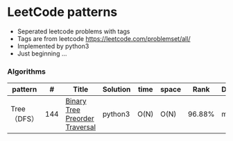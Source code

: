 # LeetCode patterns
- Seperated leetcode problems with tags
- Tags are from leetcode https://leetcode.com/problemset/all/
- Implemented by python3
- Just beginning ...

### Algorithms
                    
| pattern |\# | Title | Solution | time | space | Rank | Difficulty |
| ------------- | ------------- | ------------- | ------------- | ------------- | ------------- | ------------- | ------------- |
|Tree（DFS）| 144 | [Binary Tree Preorder Traversal](#binary-tree-preorder-traversal) | python3 | O(N) | O(N) | 96.88% | medium |
